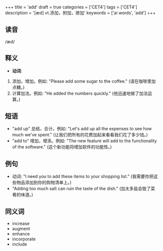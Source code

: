 +++
title = 'add'
draft = true
categories = ['CET4']
tags = ['CET4']
description = '[æd] vt.添加，附加，掺加'
keywords = ['ai words', 'add']
+++

## 读音
/æd/

## 释义
- **动词**:
1. 添加，增加。例如: "Please add some sugar to the coffee." (请在咖啡里加点糖。)
2. 计算加法。例如: "He added the numbers quickly." (他迅速地做了加法运算。)

## 短语
- "add up" 总结，合计。例如: "Let's add up all the expenses to see how much we've spent." (让我们把所有的花费加起来看看我们花了多少钱。)
- "add to" 增加，增添。例如: "The new feature will add to the functionality of the software." (这个新功能将增加软件的功能性。)

## 例句
- 动词: "I need you to add these items to your shopping list." (我需要你把这些物品添加到你的购物清单上。)
- "Adding too much salt can ruin the taste of the dish." (加太多盐会毁了菜肴的味道。)

## 同义词
- increase
- augment
- enhance
- incorporate
- include
